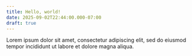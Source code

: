 ```yaml
---
title: Hello, world!
date: 2025-09-02T22:44:00.000-07:00
draft: true
---
```

Lorem ipsum dolor sit amet, consectetur adipiscing elit, sed do eiusmod tempor incididunt ut labore et dolore magna aliqua.

